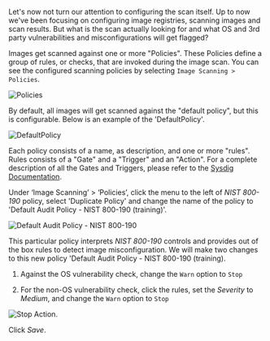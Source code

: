 Let's now not turn our attention to configuring the scan itself. Up to now we've been focusing on configuring image registries, scanning images and scan results.  But what is the scan actually looking for and what OS and 3rd party vulnerabilities and misconfigurations will get flagged?

Images get scanned against one or more "Policies". These Policies define a group of rules, or checks, that are invoked during the image scan.  You can see the configured scanning policies by selecting `Image Scanning > Policies`.

![Policies](secure-image-scanning-policies-and-assignments/assets/Policies01.png)

By default, all images will get scanned against the "default policy", but this is configurable.  Below is an example of the 'DefaultPolicy'.

![DefaultPolicy](secure-image-scanning-policies-and-assignments/assets/DefaultPolicy.png)

Each policy consists of a name, as description, and one or more "rules".  Rules consists of a "Gate" and a "Trigger" and an "Action". For a complete description of all the Gates and Triggers, please refer to the [Sysdig Documentation](https://docs.sysdig.com/en/scanning-policy-gates-and-triggers.html).

Under ‘Image Scanning’ > ‘Policies’, click the menu to the left of *NIST 800-190* policy, select 'Duplicate Policy' and change the name of the policy to 'Default Audit Policy - NIST 800-190 (training)'.

![Default Audit Policy - NIST 800-190](secure-image-scanning-policies-and-assignments/assets/Policies05.png)

This particular policy interprets *NIST 800-190* controls and provides out of the box rules to detect image misconfiguration.  We will make two changes to this new policy 'Default Audit Policy - NIST 800-190 (training).

1. Against the OS vulnerability check, change the `Warn` option to `Stop`

2. For the non-OS vulnerability check, click the rules, set the *Severity* to *Medium*, and change the `Warn` option to `Stop`

![Stop Action](secure-image-scanning-policies-and-assignments/assets/Policies06.png).

Click *Save*.

